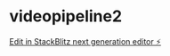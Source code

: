 # videopipeline2

[Edit in StackBlitz next generation editor ⚡️](https://stackblitz.com/~/github.com/vedantkarandikar/videopipeline2)